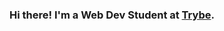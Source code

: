 <main>
    <div class="apresentation">
        <h3 aling=center>Hi there! I'm a Web Dev Student at <a href="https://betrybe.com">Trybe</a>.</h3>
    </div>

</main>

<style>
    main{
        background
    }
</style>
